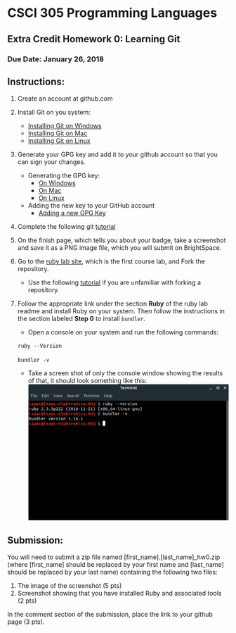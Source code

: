 # CSCI 305 Programming Languages

## Extra Credit Homework 0: Learning Git

### Due Date: January 26, 2018

## Instructions:

1. Create an account at github.com
2. Install Git on you system:
   * [Installing Git on Windows](https://gist.github.com/derhuerst/1b15ff4652a867391f03#file-windows-md)
   * [Installing Git on Mac](https://gist.github.com/derhuerst/1b15ff4652a867391f03#file-mac-md)
   * [Installing Git on Linux](https://gist.github.com/derhuerst/1b15ff4652a867391f03#file-linux-md)
3. Generate your GPG key and add it to your github account so that you can sign your changes.
   * Generating the GPG key:
      * [On Windows](https://help.github.com/articles/generating-a-new-gpg-key/#platform-windows)
      * [On Mac](https://help.github.com/articles/generating-a-new-gpg-key/#platform-mac)
      * [On Linux](https://help.github.com/articles/generating-a-new-gpg-key/#platform-linux)
   * Adding the new key to your GitHub account
      * [Adding a new GPG Key](https://help.github.com/articles/adding-a-new-gpg-key-to-your-github-account/)
4. Complete the following git [tutorial](https://try.github.io/levels/1/challenges/1)
5. On the finish page, which tells you about your badge, take a screenshot and save it as a PNG image file, which you will submit on BrightSpace.
6. Go to the [ruby lab site](https://github.com/CSCI305/csci305-ruby-lab/), which is the first course lab, and Fork the repository.
   * Use the following [tutorial](https://help.github.com/articles/fork-a-repo/) if you are unfamiliar with forking a repository.
7. Follow the appropriate link under the section **Ruby** of the ruby lab readme and install Ruby on your system. Then follow the instructions in the section labeled **Step 0** to install `bundler`.
   * Open a console on your system and run the following commands:

   ```
   ruby --Version

   bundler -v
   ```

   * Take a screen shot of only the console window showing the results of that, it should look something like this:
   ![Image of terminal](hw0_images/terminal.png)

## Submission:

You will need to submit a zip file named [first_name].[last_name]_hw0.zip (where [first_name] should be replaced by your first name and [last_name] should be replaced by your last name) containing the following two files:
1. The image of the screenshot (5 pts)
2. Screenshot showing that you have installed Ruby and associated tools (2 pts)

In the comment section of the submission, place the link to your github page (3 pts).
